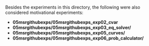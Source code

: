 Besides the experiments in this directory, the following were also considered motivational experiments:

- **05msrgithubexps/05msrgithubexps_exp02_cvar**
- **05msrgithubexps/05msrgithubexps_exp03_eq_solver/**
- **05msrgithubexps/05msrgithubexps_exp05_curves/**
- **05msrgithubexps/05msrgithubexps_exp06_prob_calculator/**